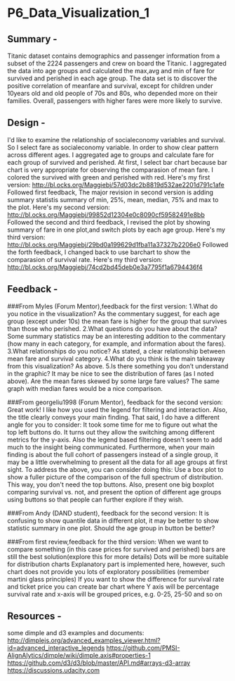 # P6_Data_Visualization_1
## Summary - 
Titanic dataset contains demographics and passenger information from a subset of the 2224 passengers and crew on board the Titanic. 
I aggregated the data into age groups and calculated the max,avg and min of fare for survived and perished in each age group. 
The data set is to discover the positive correlation of meanfare and survival, except for children under 10years old and old people of 
70s and 80s, who depended more on their families. Overall, passengers with higher fares were more likely to survive.

## Design - 
I'd like to examine the relationship of socialeconomy variables and survival. So I select fare as socialeconomy variable. 
In order to show clear pattern across different ages. I aggregated age to groups and calculate fare for each group of survived and perished. 
At first, I select bar chart because bar chart is very appropriate for observing the comparasion of mean fare. I colored the survived with green and perished with red. 
Here's my first version: http://bl.ocks.org/Maggiebj/57d03dc2b8819d532ae2201d791c1afe
Followed first feedback, The major revision in second version is adding summary statistis summary of min, 25%, mean, median, 75% and max to the plot.
Here's my second version: http://bl.ocks.org/Maggiebj/99852d12304e0c8090cf59582491e8bb
Followed the second and third feedback, I revised the plot by showing summary of fare in one plot,and switch plots by each age group.
Here's my third version: http://bl.ocks.org/Maggiebj/29bd0a199629d1fba11a37327b2206e0
Followed the forth feedback, I changed back to use barchart to show the comparasion of survival rate.
Here's my third version: http://bl.ocks.org/Maggiebj/74cd2bd45deb0e3a7795f1a6794436f4

## Feedback -
###From Myles (Forum Mentor),feedback for the first version:
1.What do you notice in the visualization? 
As the commentary suggest, for each age group (except under 10s) the mean fare is higher for the group that survives than those who perished. 
2.What questions do you have about the data? 
Some summary statistics may be an interesting addition to the commentary (how many in each category, for example, and information about the fares). 
3.What relationships do you notice? 
As stated, a clear relationship between mean fare and survival category. 
4.What do you think is the main takeaway from this visualization? 
As above. 
5.Is there something you don’t understand in the graphic? 
It may be nice to see the distribution of fares (as I noted above). Are the mean fares skewed by some large fare values? The same graph with median fares would be a nice comparison. 

###From georgeliu1998 (Forum Mentor), feedback for the second version:
Great work! I like how you used the legend for filtering and interaction. Also, the title clearly conveys your main finding. That said, I do have a different angle for you to consider:
It took some time for me to figure out what the top left buttons do. It turns out they allow the switching among different metrics for the y-axis. Also the legend based filtering doesn't seem to add much to the insight being communicated. Furthermore, when your main finding is about the full cohort of passengers instead of a single group, it may be a little overwhelming to present all the data for all age groups at first sight.
To address the above, you can consider doing this:
Use a box plot to show a fuller picture of the comparison of the full spectrum of distribution. This way, you don't need the top buttons. Also, present one big boxplot comparing survival vs. not, and present the option of different age groups using buttons so that people can further explore if they wish.

###From Andy (DAND student), feedback for the second version:
It is confusing to show quantile data in different plot, it may be better to show statistic summary in one plot. Should the age group in button be better?

###From first review,feedback for the third version:
When we want to compare something (in this case prices for survived and perished) bars are still the best solution(explore this for more details) Dots will be more suitable for distribution charts
Explanatory part is implemented here, however, such chart does not provide you lots of exploratory possibilities (remember martini glass principles)
If you want to show the difference for survival rate and ticket price you can create bar chart where Y axis will be percentage survival rate and x-axis will be grouped prices, e.g. 0-25, 25-50 and so on

## Resources - 
some dimple and d3 examples and documents: 
http://dimplejs.org/advanced_examples_viewer.html?id=advanced_interactive_legends 
https://github.com/PMSI-AlignAlytics/dimple/wiki/dimple.axis#properties-1
https://github.com/d3/d3/blob/master/API.md#arrays-d3-array
https://discussions.udacity.com
